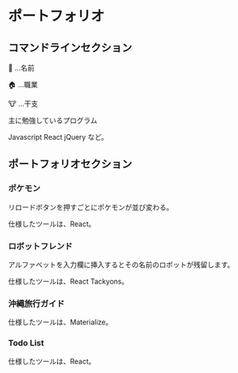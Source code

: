 # ポートフォリオ

## コマンドラインセクション

:man: ...名前

:house: ...職業

:cow: ...干支

主に勉強しているプログラム

Javascript React jQuery など。

## ポートフォリオセクション

### ポケモン

リロードボタンを押すごとにポケモンが並び変わる。

仕様したツールは、React。

### ロボットフレンド

アルファベットを入力欄に挿入するとその名前のロボットが残留します。

仕様したツールは、React Tackyons。

### 沖縄旅行ガイド

仕様したツールは、Materialize。

### Todo List

仕様したツールは、React。
